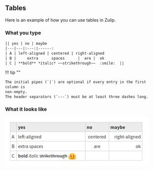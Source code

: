 ## Tables

Here is an example of how you can use tables in Zulip.

### What you type

```
|| yes | no | maybe
|---|---|:---:|------:
| A | left-aligned | centered | right-aligned
| B |     extra      spaces      |  are |  ok
| C | **bold** *italic* ~~strikethrough~~  :smile:  ||
```

!!! tip ""

    The initial pipes (`|`) are optional if every entry in the first column is
    non-empty.  
    The header separators (`---`) must be at least three dashes long.

### What it looks like

![Markdown table](/static/images/help/markdown-table.png)

